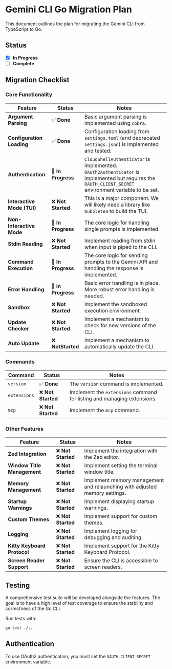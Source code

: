# Gemini CLI Go Migration Plan

This document outlines the plan for migrating the Gemini CLI from TypeScript to Go.

## Status

- [x] **In Progress**
- [ ] **Complete**

## Migration Checklist

### Core Functionality

| Feature | Status | Notes |
| --- | --- | --- |
| **Argument Parsing** | ✅ **Done** | Basic argument parsing is implemented using `cobra`. |
| **Configuration Loading** | ✅ **Done** | Configuration loading from `settings.toml` (and deprecated `settings.json`) is implemented and tested. |
| **Authentication** | 🚧 **In Progress** | `CloudShellAuthenticator` is implemented. `OAuth2Authenticator` is implemented but requires the `OAUTH_CLIENT_SECRET` environment variable to be set. |
| **Interactive Mode (TUI)** | ❌ **Not Started** | This is a major component. We will likely need a library like `bubbletea` to build the TUI. |
| **Non-Interactive Mode** | 🚧 **In Progress** | The core logic for handling single prompts is implemented. |
| **Stdin Reading** | ❌ **Not Started** | Implement reading from stdin when input is piped to the CLI. |
| **Command Execution** | 🚧 **In Progress** | The core logic for sending prompts to the Gemini API and handling the response is implemented. |
| **Error Handling** | 🚧 **In Progress** | Basic error handling is in place. More robust error handling is needed. |
| **Sandbox** | ❌ **Not Started** | Implement the sandboxed execution environment. |
| **Update Checker** | ❌ **Not Started** | Implement a mechanism to check for new versions of the CLI. |
| **Auto Update** | ❌ **NotStarted** | Implement a mechanism to automatically update the CLI. |

### Commands

| Command | Status | Notes |
| --- | --- | --- |
| `version` | ✅ **Done** | The `version` command is implemented. |
| `extensions` | ❌ **Not Started** | Implement the `extensions` command for listing and managing extensions. |
| `mcp` | ❌ **Not Started** | Implement the `mcp` command. |

### Other Features

| Feature | Status | Notes |
| --- | --- | --- |
| **Zed Integration** | ❌ **Not Started** | Implement the integration with the Zed editor. |
| **Window Title Management** | ❌ **Not Started** | Implement setting the terminal window title. |
| **Memory Management** | ❌ **Not Started** | Implement memory management and relaunching with adjusted memory settings. |
| **Startup Warnings** | ❌ **Not Started** | Implement displaying startup warnings. |
| **Custom Themes** | ❌ **Not Started** | Implement support for custom themes. |
| **Logging** | ❌ **Not Started** | Implement logging for debugging and auditing. |
| **Kitty Keyboard Protocol** | ❌ **Not Started** | Implement support for the Kitty Keyboard Protocol. |
| **Screen Reader Support** | ❌ **Not Started** | Ensure the CLI is accessible to screen readers. |

## Testing

A comprehensive test suite will be developed alongside the features. The goal is to have a high level of test coverage to ensure the stability and correctness of the Go CLI.

Run tests with:
```bash
go test ./...
```

## Authentication

To use OAuth2 authentication, you must set the `OAUTH_CLIENT_SECRET` environment variable.